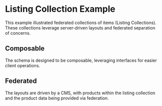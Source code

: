 # Listing Collection Example

This example illustrated federated collections of items (Listing Collections).
These collections leverage server-driven layouts and federated separation of concerns.

## Composable

The schema is designed to be composable, leveraging interfaces for easier client operations.

## Federated

The layouts are driven by a CMS, with products within the listing collection and the product
data being provided via federation.

